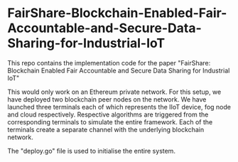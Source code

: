 # FairShare-Blockchain-Enabled-Fair-Accountable-and-Secure-Data-Sharing-for-Industrial-IoT
This repo contains the implementation code for the paper "FairShare: Blockchain Enabled Fair Accountable and Secure Data Sharing for Industrial IoT"

This would only work on an Ethereum private network. For this setup, we have deployed two blockchain peer nodes on the network. We have launched three terminals each of which represents the IIoT device, fog node and cloud respectively. Respective algorithms are triggered from the corresponding terminals to simulate the entire framework. Each of the terminals create a separate channel with the underlying blockchain network. 

The "deploy.go" file is used to initialise the entire system.
